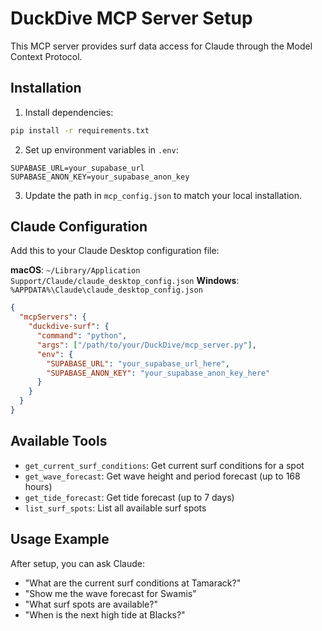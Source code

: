 # DuckDive MCP Server Setup

This MCP server provides surf data access for Claude through the Model Context Protocol.

## Installation

1. Install dependencies:
```bash
pip install -r requirements.txt
```

2. Set up environment variables in `.env`:
```
SUPABASE_URL=your_supabase_url
SUPABASE_ANON_KEY=your_supabase_anon_key
```

3. Update the path in `mcp_config.json` to match your local installation.

## Claude Configuration

Add this to your Claude Desktop configuration file:

**macOS**: `~/Library/Application Support/Claude/claude_desktop_config.json`
**Windows**: `%APPDATA%\Claude\claude_desktop_config.json`

```json
{
  "mcpServers": {
    "duckdive-surf": {
      "command": "python",
      "args": ["/path/to/your/DuckDive/mcp_server.py"],
      "env": {
        "SUPABASE_URL": "your_supabase_url_here",
        "SUPABASE_ANON_KEY": "your_supabase_anon_key_here"
      }
    }
  }
}
```

## Available Tools

- `get_current_surf_conditions`: Get current surf conditions for a spot
- `get_wave_forecast`: Get wave height and period forecast (up to 168 hours)
- `get_tide_forecast`: Get tide forecast (up to 7 days) 
- `list_surf_spots`: List all available surf spots

## Usage Example

After setup, you can ask Claude:
- "What are the current surf conditions at Tamarack?"
- "Show me the wave forecast for Swamis"
- "What surf spots are available?"
- "When is the next high tide at Blacks?"
